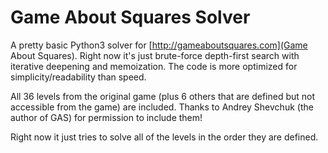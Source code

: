 Game About Squares Solver
=========================

A pretty basic Python3 solver for [http://gameaboutsquares.com](Game About Squares). Right now it's just brute-force depth-first search with iterative deepening and memoization. The code is more optimized for simplicity/readability than speed.

All 36 levels from the original game (plus 6 others that are defined but not accessible from the game) are included. Thanks to Andrey Shevchuk (the author of GAS) for permission to include them!

Right now it just tries to solve all of the levels in the order they are defined.
